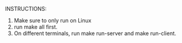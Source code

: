 INSTRUCTIONS:
1. Make sure to only run on Linux
2. run make all first.
3. On different terminals, run make run-server and make run-client.
